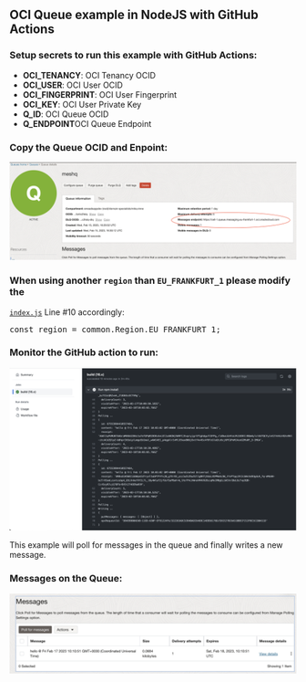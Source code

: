 ## OCI Queue example in NodeJS with GitHub Actions

### Setup secrets to run this example with GitHub Actions:

<ul>
    <li><b>OCI_TENANCY</b>: OCI Tenancy OCID</li>
    <li><b>OCI_USER</b>: OCI User OCID</li>
    <li><b>OCI_FINGERPRINT</b>: OCI User Fingerprint</li>
    <li><b>OCI_KEY</b>: OCI User Private Key</li>
    <li><b>Q_ID</b>: OCI Queue OCID</li>
    <li><b>Q_ENDPOINT</b>OCI Queue Endpoint</li>
</ul>

### Copy the Queue OCID and Enpoint:

<img src="endpoint.png" width="800" />

### When using another <code>region</code> than <code>EU_FRANKFURT_1</code> please modify the 
<a href="https://github.com/mikarinneoracle/oci-queue-node/blob/main/index.js#L10">
<code>index.js</code></a> Line #10 accordingly:

<pre>
const region = common.Region.EU_FRANKFURT_1;
</pre>

### Monitor the GitHub action to run:

<img src="action.png" width="800" />

<p>
This example will poll for messages in the queue and finally writes a new message.

### Messages on the Queue:

<img src="messages.png" width="800" />

